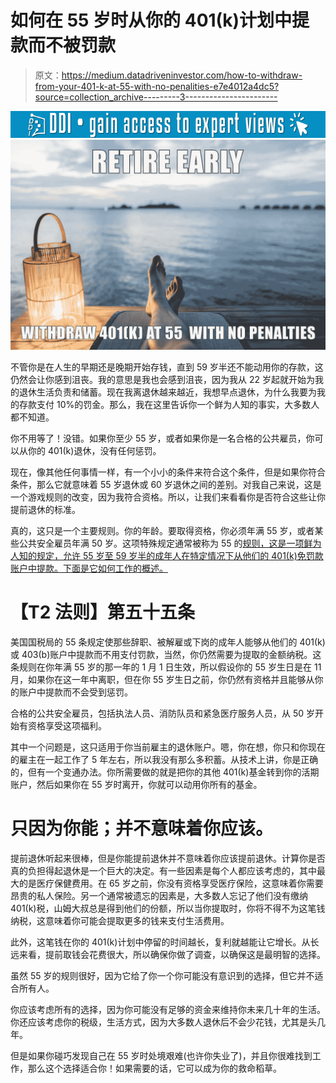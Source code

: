 # 如何在 55 岁时从你的 401(k)计划中提款而不被罚款

> 原文：<https://medium.datadriveninvestor.com/how-to-withdraw-from-your-401-k-at-55-with-no-penalities-e7e4012a4dc5?source=collection_archive---------3----------------------->

[![](img/7cc63ccd0dff2f0db21131aa5fac9cea.png)](http://www.track.datadriveninvestor.com/1B9E)![](img/d839b02ee493120b6e8e26004b677bf9.png)

不管你是在人生的早期还是晚期开始存钱，直到 59 岁半还不能动用你的存款，这仍然会让你感到沮丧。我的意思是我也会感到沮丧，因为我从 22 岁起就开始为我的退休生活负责和储蓄。现在我离退休越来越近，我想早点退休，为什么我要为我的存款支付 10%的罚金。那么，我在这里告诉你一个鲜为人知的事实，大多数人都不知道。

你不用等了！没错。如果你至少 55 岁，或者如果你是一名合格的公共雇员，你可以从你的 401(k)退休，没有任何惩罚。

现在，像其他任何事情一样，有一个小小的条件来符合这个条件，但是如果你符合条件，那么它就意味着 55 岁退休或 60 岁退休之间的差别。对我自己来说，这是一个游戏规则的改变，因为我符合资格。所以，让我们来看看你是否符合这些让你提前退休的标准。

真的，这只是一个主要规则。你的年龄。要取得资格，你必须年满 55 岁，或者某些公共安全雇员年满 50 岁。这项特殊规定通常被称为 55 的[规则，这是一项鲜为人知的规定，允许 55 岁至 59 岁半的成年人在特定情况下从他们的 401(k)免罚款账户中提款。下面是它如何工作的概述。](https://www.irs.gov/taxtopics/tc558)

# 【T2 法则】第五十五条

美国国税局的 55 条规定使那些辞职、被解雇或下岗的成年人能够从他们的 401(k)或 403(b)账户中提款而不用支付罚款，当然，你仍然需要为提取的金额纳税。这条规则在你年满 55 岁的那一年的 1 月 1 日生效，所以假设你的 55 岁生日是在 11 月，如果你在这一年中离职，但在你 55 岁生日之前，你仍然有资格并且能够从你的账户中提款而不会受到惩罚。

合格的公共安全雇员，包括执法人员、消防队员和紧急医疗服务人员，从 50 岁开始有资格享受这项福利。

其中一个问题是，这只适用于你当前雇主的退休账户。嗯，你在想，你只和你现在的雇主在一起工作了 5 年左右，所以我没有那么多积蓄。从技术上讲，你是正确的，但有一个变通办法。你所需要做的就是把你的其他 401(k)基金转到你的活期账户，然后如果你在 55 岁时离开，你就可以动用你所有的基金。

# **只因为你能；并不意味着你应该。**

提前退休听起来很棒，但是你能提前退休并不意味着你应该提前退休。计算你是否真的负担得起退休是一个巨大的决定。有一些因素是每个人都应该考虑的，其中最大的是医疗保健费用。在 65 岁之前，你没有资格享受医疗保险，这意味着你需要昂贵的私人保险。另一个通常被遗忘的因素是，大多数人忘记了他们没有缴纳 401(k)税，山姆大叔总是得到他们的份额，所以当你提取时，你将不得不为这笔钱纳税，这意味着你可能会提取更多的钱来支付生活费用。

此外，这笔钱在你的 401(k)计划中停留的时间越长，复利就越能让它增长。从长远来看，提前取钱会花费很大，所以确保你做了调查，以确保这是最明智的选择。

虽然 55 岁的规则很好，因为它给了你一个你可能没有意识到的选择，但它并不适合所有人。

你应该考虑所有的选择，因为你可能没有足够的资金来维持你未来几十年的生活。你还应该考虑你的税级，生活方式，因为大多数人退休后不会少花钱，尤其是头几年。

但是如果你碰巧发现自己在 55 岁时处境艰难(也许你失业了)，并且你很难找到工作，那么这个选择适合你！如果需要的话，它可以成为你的救命稻草。